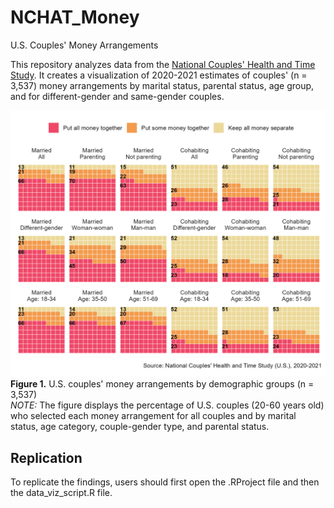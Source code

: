 # NCHAT_Money
U.S. Couples' Money Arrangements
  
This repository analyzes data from the [National Couples' Health and Time Study](https://www.icpsr.umich.edu/web/DSDR/studies/38417).
It creates a visualization of 2020-2021 estimates of couples' (n = 3,537) money arrangements 
by marital status, parental status, age group, and for different-gender and same-gender couples.  

![Figure of U.S. couples' money arrangements](https://github.com/jrpepin/NCHAT_Money/blob/master/waffle.png)
__Figure 1.__ U.S. couples' money arrangements by demographic groups (n = 3,537)  
_NOTE:_ The figure displays the percentage of U.S. couples (20-60 years old) who selected each money arrangement for all couples and by marital status, age category, couple-gender type, and parental status.  
  
<p>  

## Replication
To replicate the findings, users should first open the .RProject file and then the data_viz_script.R file.
